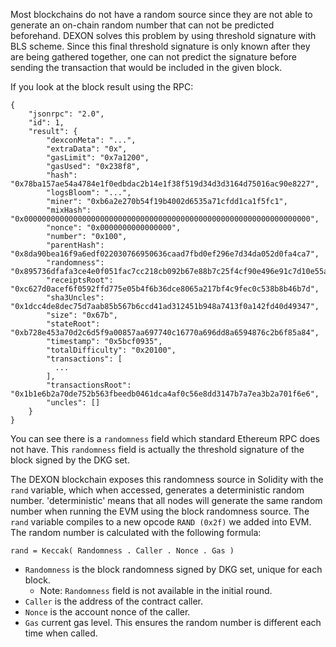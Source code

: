 Most blockchains do not have a random source since they are not able to generate an on-chain random number that can not be predicted beforehand. DEXON solves this problem by using threshold signature with BLS scheme. Since this final threshold signature is only known after they are being gathered together, one can not predict the signature before sending the transaction that would be included in the given block.

If you look at the block result using the RPC:
```
{
    "jsonrpc": "2.0",
    "id": 1,
    "result": {
        "dexconMeta": "...",
        "extraData": "0x",
        "gasLimit": "0x7a1200",
        "gasUsed": "0x238f8",
        "hash": "0x78ba157ae54a4784e1f0edbdac2b14e1f38f519d34d3d3164d75016ac90e8227",
        "logsBloom": "...",
        "miner": "0xb6a2e270b54f19b4002d6535a71cfdd1ca1f5fc1",
        "mixHash": "0x0000000000000000000000000000000000000000000000000000000000000000",
        "nonce": "0x0000000000000000",
        "number": "0x100",
        "parentHash": "0x8da90bea16f9a6edf022030766950636caad7fbd0ef296e7d34da052d0fa4ca7",
        "randomness": "0x895736dfafa3ce4e0f051fac7cc218cb092b67e88b7c25f4cf90e496e91c7d10e55a251e0ff6e655fdc8d866b85fe30c",
        "receiptsRoot": "0xc627d0acef6f0592ffd775e05b4f6b36dce8065a217bf4c9fec0c538b8b46b7d",
        "sha3Uncles": "0x1dcc4de8dec75d7aab85b567b6ccd41ad312451b948a7413f0a142fd40d49347",
        "size": "0x67b",
        "stateRoot": "0xb728e453a70d2c6d5f9a00857aa697740c16770a696dd8a6594876c2b6f85a84",
        "timestamp": "0x5bcf0935",
        "totalDifficulty": "0x20100",
        "transactions": [
          ...
        ],
        "transactionsRoot": "0x1b1e6b2a70de752b563fbeedb0461dca4af0c56e8dd3147b7a7ea3b2a701f6e6",
        "uncles": []
    }
}
```

You can see there is a `randomness` field which standard Ethereum RPC does not have. This `randomness` field is actually the threshold signature of the block signed by the DKG set.

The DEXON blockchain exposes this randomness source in Solidity with the `rand` variable, which when accessed, generates a deterministic random number. 'deterministic' means that all nodes will generate the same random number when running the EVM using the block randomness source. The `rand` variable compiles to a new opcode `RAND (0x2f)` 
we added into EVM. The random number is calculated with the following formula:

```
rand = Keccak( Randomness . Caller . Nonce . Gas )
```

* `Randomness` is the block randomness signed by DKG set, unique for each block.
    *  Note: `Randomness` field is not available in the initial round.
* `Caller` is the address of the contract caller.
* `Nonce` is the account nonce of the caller.
* `Gas` current gas level. This ensures the random number is different each time when called.